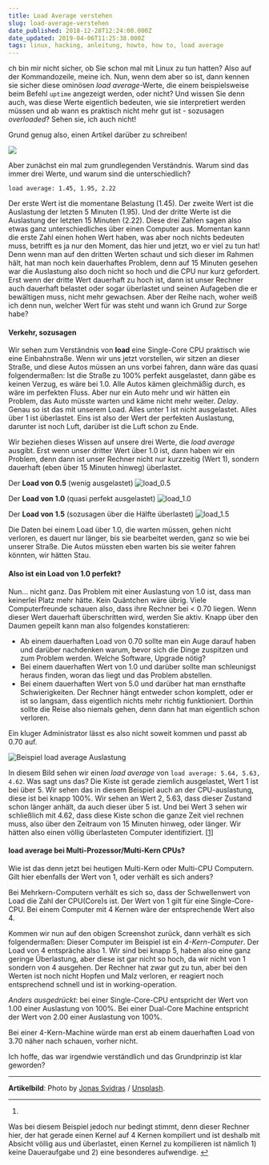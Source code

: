 ```yaml
---
title: Load Average verstehen
slug: load-average-verstehen
date_published: 2018-12-28T12:24:00.000Z
date_updated: 2019-04-06T11:25:38.000Z
tags: linux, hacking, anleitung, howto, how to, load average
---
```


ch bin mir nicht sicher, ob Sie schon mal mit Linux zu tun hatten? Also auf der Kommandozeile, meine ich. Nun, wenn dem aber so ist, dann kennen sie sicher diese ominösen *load average*-Werte, die einem beispielsweise beim Befehl `uptime` angezeigt werden, oder nicht? Und wissen Sie denn auch, was diese Werte eigentlich bedeuten, wie sie interpretiert werden müssen und ab wann es praktisch nicht mehr gut ist - sozusagen *overloaded*? Sehen sie, ich auch nicht! 

Grund genug also, einen Artikel darüber zu schreiben!

![](https://images.unsplash.com/photo-1510746001195-0db09655b6db?ixlib=rb-0.3.5&amp;q=80&amp;fm=jpg&amp;crop=entropy&amp;cs=tinysrgb&amp;w=1080&amp;fit=max&amp;ixid=eyJhcHBfaWQiOjExNzczfQ&amp;s=d75873395f350bbdf8c4608f94e3f573)

Aber zunächst ein mal zum grundlegenden Verständnis. Warum sind das immer drei Werte, und warum sind die unterschiedlich?

`load average: 1.45, 1.95, 2.22`

Der erste Wert ist die momentane Belastung (1.45). Der zweite Wert ist die Auslastung der letzten 5 Minuten (1.95). Und der dritte Werte ist die Auslastung der letzten 15 Minuten (2.22). Diese drei Zahlen sagen also etwas ganz unterschiedliches über einen Computer aus. Momentan kann die erste Zahl einen hohen Wert haben, was aber noch nichts bedeuten muss, betrifft es ja nur den Moment, das hier und jetzt, wo er viel zu tun hat! Denn wenn man auf den dritten Werten schaut und sich dieser im Rahmen hält, hat man noch kein dauerhaftes Problem, denn auf 15 Minuten gesehen war die Auslastung also doch nicht so hoch und die CPU nur kurz gefordert. Erst wenn der dritte Wert dauerhaft zu hoch ist, dann ist unser Rechner auch dauerhaft belastet oder sogar überlastet und seinen Aufageben die er bewältigen muss, nicht mehr gewachsen. Aber der Reihe nach, woher weiß ich denn nun, welcher Wert für was steht und wann ich Grund zur Sorge habe?

#### Verkehr, sozusagen

Wir sehen zum Verständnis von **load** eine Single-Core CPU praktisch wie eine Einbahnstraße. Wenn wir uns jetzt vorstellen, wir sitzen an dieser Straße, und diese Autos müssen an uns vorbei fahren, dann wäre das quasi folgendermaßen: Ist die Straße zu 100% perfekt ausgelastet, dann gäbe es keinen Verzug, es wäre bei 1.0. Alle Autos kämen gleichmäßig durch, es wäre im perfekten Fluss. Aber nur ein Auto mehr und wir hätten ein Problem, das Auto müsste warten und käme nicht mehr weiter. *Delay*. Genau so ist das mit unserem Load. Alles unter 1 ist nicht ausgelastet. Alles über 1 ist überlastet. Eins ist also der Wert der perfekten Auslastung, darunter ist noch Luft, darüber ist die Luft schon zu Ende.

Wir beziehen dieses Wissen auf unsere drei Werte, die *load average* ausgibt. Erst wenn unser dritter Wert über 1.0 ist, dann haben wir ein Problem, denn dann ist unser Rechner nicht nur kurzzeitig (Wert 1), sondern dauerhaft (eben über 15 Minuten hinweg) überlastet.

Der **Load von 0.5** (wenig ausgelastet)
![load_0.5](__GHOST_URL__/content/images/2018/01/load_0.5.png)

Der **Load von 1.0** (quasi perfekt ausgelastet)
![load_1.0](__GHOST_URL__/content/images/2018/01/load_1.0.png)

Der **Load von 1.5** (sozusagen über die Hälfte überlastet)
![load_1.5](__GHOST_URL__/content/images/2018/01/load_1.5.png)

Die Daten bei einem Load über 1.0, die warten müssen, gehen nicht verloren, es dauert nur länger, bis sie bearbeitet werden, ganz so wie bei unserer Straße. Die Autos müssten eben warten bis sie weiter fahren könnten, wir hätten Stau.

#### Also ist ein Load von 1.0 perfekt?

Nun... nicht ganz. Das Problem mit einer Auslastung von 1.0 ist, dass man keinerlei Platz mehr hätte. Kein Quäntchen wäre übrig. Viele Computerfreunde schauen also, dass ihre Rechner bei < 0.70 liegen. Wenn dieser Wert dauerhaft überschritten wird, werden Sie aktiv. Knapp über den Daumen gepeilt kann man also folgendes konstatieren:

- Ab einem dauerhaften Load von 0.70 sollte man ein Auge darauf haben und darüber nachdenken warum, bevor sich die Dinge zuspitzen und zum Problem werden. Welche Software, Upgrade nötig?
- Bei einem dauerhaften Wert von 1.0 und darüber sollte man schleunigst heraus finden, woran das liegt und das Problem abstellen.
- Bei einem dauerhaften Wert von 5.0 und darüber hat man ernsthafte Schwierigkeiten. Der Rechner hängt entweder schon komplett, oder er ist so langsam, dass eigentlich nichts mehr richtig funktioniert. Dorthin sollte die Reise also niemals gehen, denn dann hat man eigentlich schon verloren.

Ein kluger Administrator lässt es also nicht soweit kommen und passt ab 0.70 auf.

![Beispiel load average Auslastung](__GHOST_URL__/content/images/2018/01/f-r_load-1.png)

In diesem Bild sehen wir einen *load average* von `load average: 5.64, 5.63, 4.62`. Was sagt uns das? Die Kiste ist gerade ziemlich ausgelastet, Wert 1 ist bei über 5. Wir sehen das in diesem Beispiel auch an der CPU-auslastung, diese ist bei knapp 100%. Wir sehen an Wert 2, 5.63, dass dieser Zustand schon länger anhält, da auch dieser über 5 ist. Und bei Wert 3 sehen wir schließlich mit 4.62, dass diese Kiste schon die ganze Zeit viel rechnen muss, also über den Zeitraum von 15 Minuten hinweg, oder länger. Wir hätten also einen völlig überlasteten Computer identifiziert. [[1]](#fn1)

#### load average bei Multi-Prozessor/Multi-Kern CPUs?

Wie ist das denn jetzt bei heutigen Multi-Kern oder Multi-CPU Computern. Gilt hier ebenfalls der Wert von 1, oder verhält es sich anders?

Bei Mehrkern-Computern verhält es sich so, dass der Schwellenwert von Load die Zahl der CPU(Core)s ist. Der Wert von 1 gilt für eine Single-Core-CPU. Bei einem Computer mit 4 Kernen wäre der entsprechende Wert also 4.

Kommen wir nun auf den obigen Screenshot zurück, dann verhält es sich folgendermaßen: Dieser Computer im Beispiel ist ein *4-Kern-Computer*. Der Load von 4 entspräche also 1. Wir sind bei knapp 5, haben also eine ganz geringe Überlastung, aber diese ist gar nicht so hoch, da wir nicht von 1 sondern von 4 ausgehen. Der Rechner hat zwar gut zu tun, aber bei den Werten ist noch nicht Hopfen und Malz verloren, er reagiert noch entsprechend schnell und ist in working-operation.

*Anders ausgedrückt*: bei einer Single-Core-CPU entspricht der Wert von 1.00 einer Auslastung von 100%. Bei einer Dual-Core Machine entspricht der Wert von 2.00 einer Auslastung von 100%.

Bei einer 4-Kern-Machine würde man erst ab einem dauerhaften Load von 3.70 näher nach schauen, vorher nicht.

Ich hoffe, das war irgendwie verständlich und das Grundprinzip ist klar geworden?

---

**Artikelbild**: Photo by [Jonas Svidras](https://unsplash.com/@jonassvidras?utm_source=ghost&amp;utm_medium=referral&amp;utm_campaign=api-credit) / [Unsplash](https://unsplash.com/?utm_source=ghost&amp;utm_medium=referral&amp;utm_campaign=api-credit).

---

1. 
Was bei diesem Beispiel jedoch nur bedingt stimmt, denn dieser Rechner hier, der hat gerade einen Kernel auf 4 Kernen kompiliert und ist deshalb mit Absicht völlig aus und überlastet, einen Kernel zu kompilieren ist nämlich 1) keine Daueraufgabe und 2) eine besonderes aufwendige. [↩︎](#fnref1)
